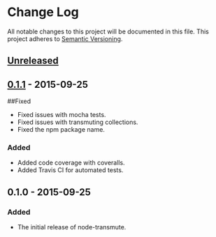 # Change Log
All notable changes to this project will be documented in this file.
This project adheres to [Semantic Versioning](http://semver.org/).

## [Unreleased][unreleased]

## [0.1.1] - 2015-09-25
##Fixed
- Fixed issues with mocha tests.
- Fixed issues with transmuting collections.
- Fixed the npm package name.

### Added
- Added code coverage with coveralls.
- Added Travis CI for automated tests.

## 0.1.0 - 2015-09-25
### Added
- The initial release of node-transmute.

[unreleased]: https://github.com/paaxonia/node-transmute/compare/0.1.1...HEAD
[0.1.1]: https://github.com/paaxonia/node-transmute/compare/0.1.1...0.1.0
